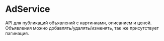 # AdService
API для публикаций объявлений с картинками, описанием и ценой. Объявления можно добавлять/удалять/изменять, так же присутствует пагинация.

